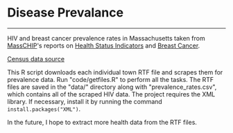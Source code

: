 # Disease Prevalance
--------------------
HIV and breast cancer prevalence rates in Massachusetts taken from [MassCHIP](http://www.mass.gov/eohhs/researcher/community-health/masschip/)'s reports on [Health Status Indicators](http://www.mass.gov/eohhs/researcher/community-health/masschip/health-status-indicators.html) and [Breast Cancer](http://www.mass.gov/eohhs/researcher/community-health/masschip/breast-cancer.html).

[Census data source](http://factfinder.census.gov/bkmk/table/1.0/en/ACS/13_5YR/GCT1701.US13PR/0100000US)

This R script downloads each individual town RTF file and scrapes them for prevalence data. Run "code/getfiles.R" to perform all the tasks. The RTF files are saved in the "data/" directory along with "prevalence_rates.csv", which contains all of the scraped HIV data. The project requires the XML library. If necessary, install it by running the command `install.packages("XML")`.

In the future, I hope to extract more health data from the RTF files.
